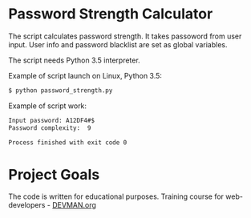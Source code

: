 # Password Strength Calculator

The script calculates password strength. It takes passoword from user input.
User info and password blacklist are set as global variables.

The script needs Python 3.5 interpreter.

Example of script launch on Linux, Python 3.5:

```bash
$ python password_strength.py
```

Example of script work:

```bash
Input password: A12DF4#$
Password complexity:  9

Process finished with exit code 0
```



# Project Goals

The code is written for educational purposes. Training course for web-developers - [DEVMAN.org](https://devman.org)
